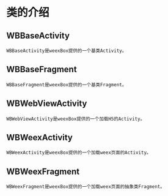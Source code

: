 # 类的介绍

## WBBaseActivity

```vue
WBBaseActivity是weexBox提供的一个基类Activity。
```

## WBBaseFragment

```vue
WBBaseFragment是weexBox提供的一个基类Fragment。
```

## WBWebViewActivity

```vue
WBWebViewActivity是weexBox提供的一个加载H5的Activity。
```

## WBWeexActivity

```vue
WBWeexActivity是weexBox提供的一个加载weex页面的Activity。
```

## WBWeexFragment

```vue
WBWeexFragment是weexBox提供的一个加载weex页面的抽象类Fragment。
```
